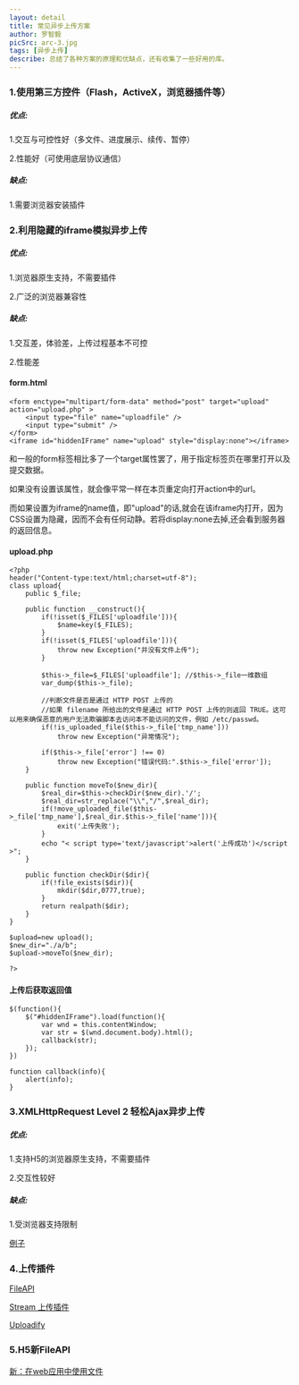 ```yaml
---
layout: detail
title: 常见异步上传方案
author: 罗智毅
picSrc: arc-3.jpg
tags: [异步上传]
describe: 总结了各种方案的原理和优缺点，还有收集了一些好用的库。
---
```


### 1.使用第三方控件（Flash，ActiveX，浏览器插件等） ###

##### 优点: #####

1.交互与可控性好（多文件、进度展示、续传、暂停）

2.性能好（可使用底层协议通信）

##### 缺点: #####

1.需要浏览器安装插件

### 2.利用隐藏的iframe模拟异步上传 ###

##### 优点: #####

1.浏览器原生支持，不需要插件

2.广泛的浏览器兼容性

##### 缺点: #####

1.交互差，体验差，上传过程基本不可控

2.性能差


#### form.html ####

    <form enctype="multipart/form-data" method="post" target="upload" action="upload.php" > 
        <input type="file" name="uploadfile" />
        <input type="submit" /> 
    </form> 
    <iframe id="hiddenIFrame" name="upload" style="display:none"></iframe> 

和一般的form标签相比多了一个target属性罢了，用于指定标签页在哪里打开以及提交数据。 

如果没有设置该属性，就会像平常一样在本页重定向打开action中的url。

而如果设置为iframe的name值，即"upload"的话,就会在该iframe内打开，因为CSS设置为隐藏，因而不会有任何动静。若将display:none去掉,还会看到服务器的返回信息。 

#### upload.php ####

    <?php
    header("Content-type:text/html;charset=utf-8");
    class upload{
        public $_file;
        
        public function __construct(){
            if(!isset($_FILES['uploadfile'])){
                $name=key($_FILES);
            }
            if(!isset($_FILES['uploadfile'])){
                throw new Exception("并没有文件上传"); 
            }
            
            $this->_file=$_FILES['uploadfile']; //$this->_file一维数组
            var_dump($this->_file);

            //判断文件是否是通过 HTTP POST 上传的
            //如果 filename 所给出的文件是通过 HTTP POST 上传的则返回 TRUE。这可以用来确保恶意的用户无法欺骗脚本去访问本不能访问的文件，例如 /etc/passwd。 
            if(!is_uploaded_file($this->_file['tmp_name'])) 
                throw new Exception("异常情况"); 

            if($this->_file['error'] !== 0) 
                throw new Exception("错误代码:".$this->_file['error']); 
        }
        
        public function moveTo($new_dir){
            $real_dir=$this->checkDir($new_dir).'/';
            $real_dir=str_replace("\\","/",$real_dir);
            if(!move_uploaded_file($this->_file['tmp_name'],$real_dir.$this->_file['name'])){
                exit('上传失败');
            }
            echo "< script type='text/javascript'>alert('上传成功')</script >";
        }
        
        public function checkDir($dir){
            if(!file_exists($dir)){
                mkdir($dir,0777,true);
            }
            return realpath($dir);    
        }
    }

    $upload=new upload();
    $new_dir="./a/b";
    $upload->moveTo($new_dir);

    ?>

#### 上传后获取返回值 ####

    $(function(){
    	$("#hiddenIFrame").load(function(){
    		var wnd = this.contentWindow;
    		var str = $(wnd.document.body).html();
    		callback(str);
    	});
    })

    function callback(info){
    	alert(info);
    }

### 3.XMLHttpRequest Level 2 轻松Ajax异步上传 ###

##### 优点: #####

1.支持H5的浏览器原生支持，不需要插件

2.交互性较好

##### 缺点: #####

1.受浏览器支持限制

[例子][1]

[1]: http://my.oschina.net/indestiny/blog/215472 "例子"

### 4.上传插件 ###

[FileAPI][2]

[2]: http://github.com/mailru/FileAPI "FileAPI"

[Stream 上传插件][2]

[2]: http://www.twinkling.cn/ "Stream 上传插件"

[Uploadify][3]

[3]: http://my.oschina.net/indestiny/blog/215472 "Uploadify"

### 5.H5新FileAPI ###

[新：在web应用中使用文件][3]

[3]: http://developer.mozilla.org/zh-CN/docs/Using_files_from_web_applications "新：在web应用中使用文件"